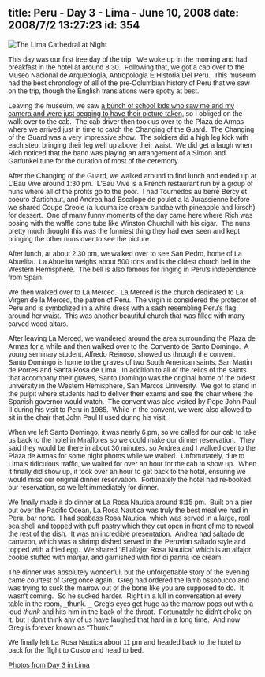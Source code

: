 title: Peru - Day 3 - Lima - June 10, 2008
date: 2008/7/2 13:27:23
id: 354
---
![The Lima Cathedral at Night](/journal_images/IMG_0787-journal.jpg)

<font face="Arial">This day was our first free day of the trip.  We woke up in the morning and had breakfast in the hotel at around 8:30.  Following that, we got a cab over to the Museo Nacional de Arqueologia, Antropologia E Historia Del Peru.  This museum had the best chronology of all of the pre-Columbian history of Peru that we saw on the trip, though the English translations were spotty at best. </font>

<font face="Arial">Leaving the museum, we saw [a bunch of school kids who saw me and my camera and were just begging to have their picture taken](ViewPhoto.aspx?ID=4601&LINK_ID=PERU20080610&PAGE=25), so I obliged on the walk over to the cab.  The cab driver then took us over to the Plaza de Armas where we arrived just in time to catch the Changing of the Guard.  The Changing of the Guard was a very impressive show.  The soldiers did a high leg kick with each step, bringing their leg well up above their waist.  We did get a laugh when Rich noticed that the band was playing an arrangement of a Simon and Garfunkel tune for the duration of most of the ceremony.</font>

<font face="Arial">After the Changing of the Guard, we walked around to find lunch and ended up at L'Eau Vive around 1:30 pm.  L'Eau Vive is a French restaurant run by a group of nuns where all of the profits go to the poor.  I had Tournedos au berre Bercy et coeuro d'artichaut, and Andrea had Escalope de poulet a la Jurassienne before we shared Coupe Creole (a lucuma ice cream sundae with pineapple and kirsch) for dessert.  One of many funny moments of the day came here where Rich was posing with the waffle cone tube like Winston Churchill with his cigar.  The nuns pretty much thought this was the funniest thing they had ever seen and kept bringing the other nuns over to see the picture.</font>

<font face="Arial">After lunch, at about 2:30 pm, we walked over to see San Pedro, home of La Abuelita.  La Abuelita weighs about 500 tons and is the oldest church bell in the Western Hemisphere.  The bell is also famous for ringing in Peru's independence from Spain. </font>

<font face="Arial">We then walked over to La Merced.  La Merced is the church dedicated to La Virgen de la Merced, the patron of Peru.  The virgin is considered the protector of Peru and is symbolized in a white dress with a sash resembling Peru's flag around her waist.  This was another beautiful church that was filled with many carved wood altars.</font>

<font face="Arial">After leaving La Merced, we wandered around the area surrounding the Plaza de Armas for a while and then walked over to the Convento de Santo Domingo.  A young seminary student, Alfredo Reinoso, showed us through the convent.  Santo Domingo is home to the graves of two South American saints, San Martin de Porres and Santa Rosa de Lima.  In addition to all of the relics of the saints that accompany their graves, Santo Domingo was the original home of the oldest university in the Western Hemisphere, San Marcos University.  We got to stand in the pulpit where students had to deliver their exams and see the chair where the Spanish governor would watch.  The convent was also visited by Pope John Paul II during his visit to Peru in 1985.  While in the convent, we were also allowed to sit in the chair that John Paul II used during his visit.</font>

<font face="Arial">When we left Santo Domingo, it was nearly 6 pm, so we called for our cab to take us back to the hotel in Miraflores so we could make our dinner reservation.  They said they would be there in about 30 minutes, so Andrea and I walked over to the Plaza de Armas for some night photos while we waited.  Unfortunately, due to Lima's ridiculous traffic, we waited for over an hour for the cab to show up.  When it finally did show up, it took over an hour to get back to the hotel, ensuring we would miss our original dinner reservation.  Fortunately the hotel had re-booked our reservation, so we left immediately for dinner.</font>

<font face="Arial">We finally made it do dinner at La Rosa Nautica around 8:15 pm.  Built on a pier out over the Pacific Ocean, La Rosa Nautica was truly the best meal we had in Peru, bar none.  I had seabass Rosa Nautica, which was served in a large, real sea shell and topped with puff pastry which they cut open in front of me to reveal the rest of the dish.  It was an incredible presentation.  Andrea had saltado de camaron, which was a shrimp dished served in the Peruvian saltado style and topped with a fried egg.  We shared "El alfajor Rosa Nautica" which is an alfajor cookie stuffed with manjar, and garnished with fior di panna ice cream. </font>

<font face="Arial">The dinner was absolutely wonderful, but the unforgettable story of the evening came courtest of Greg once again.  Greg had ordered the lamb ossobucco and was trying to suck the marrow out of the bone like you are supposed to do.  It wasn't coming.  So he sucked harder.  Right in a lull in conversation at every table in the room, _thunk. _ Greg's eyes get huge as the marrow pops out with a loud _thunk_ and hits him in the back of the throat.  Fortunately he didn't choke on it, but I don't think any of us have laughed that hard in a long time.  And now Greg is forever known as "Thunk."</font>

<font face="Arial">We finally left La Rosa Nautica about 11 pm and headed back to the hotel to pack for the flight to Cusco and head to bed.</font>

<font face="Arial">[Photos from Day 3 in Lima](PhotoAlbum.aspx?ID=PERU20080610)</font>